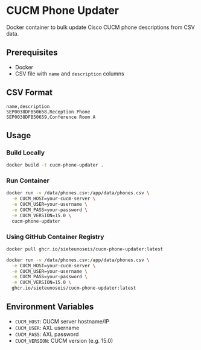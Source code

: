 # CUCM Phone Updater

Docker container to bulk update Cisco CUCM phone descriptions from CSV data.

## Prerequisites
- Docker
- CSV file with `name` and `description` columns

## CSV Format
```csv
name,description
SEP0038DFB50658,Reception Phone
SEP0038DFB50659,Conference Room A
```

## Usage

### Build Locally
```bash
docker build -t cucm-phone-updater .
```

### Run Container
```bash
docker run -v /data/phones.csv:/app/data/phones.csv \
  -e CUCM_HOST=your-cucm-server \
  -e CUCM_USER=your-username \
  -e CUCM_PASS=your-password \
  -e CUCM_VERSION=15.0 \
  cucm-phone-updater
```

### Using GitHub Container Registry
```bash
docker pull ghcr.io/sieteunoseis/cucm-phone-updater:latest

docker run -v /data/phones.csv:/app/data/phones.csv \
  -e CUCM_HOST=your-cucm-server \
  -e CUCM_USER=your-username \
  -e CUCM_PASS=your-password \
  -e CUCM_VERSION=15.0 \
  ghcr.io/sieteunoseis/cucm-phone-updater:latest
```

## Environment Variables
- `CUCM_HOST`: CUCM server hostname/IP
- `CUCM_USER`: AXL username
- `CUCM_PASS`: AXL password
- `CUCM_VERSION`: CUCM version (e.g. 15.0)